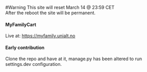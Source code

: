 #Warning
This site will reset March 14 @ 23:59 CET  
After the reboot the site will be permanent.


#### MyFamilyCart

Live at: https://myfamily.unialt.no




#### Early contribution

Clone the repo and have at it, manage.py has been altered to run settings.dev
configuration.

